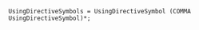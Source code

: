 <!-- This file is generated automatically by infrastructure scripts. Please don't edit by hand. -->

```{ .ebnf .slang-ebnf #UsingDirectiveSymbols }
UsingDirectiveSymbols = UsingDirectiveSymbol (COMMA UsingDirectiveSymbol)*;
```
